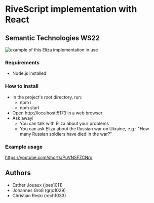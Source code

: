 # RiveScript implementation with React

## Semantic Technologies WS22

![example of this Eliza implementation in use](https://i.imgur.com/8MtTLtf.png)

### Requirements

- Node.js installed

### How to install

- In the project's root directory, run:
  - npm i
  - npm start
- Open http://localhost:5173 in a web browser
- Ask away!
  - You can talk with Eliza about your problems
  - You can ask Eliza about the Russian war on Ukraine, e.g.: "How many Russian soldiers have died in the war?"

### Example usage

https://youtube.com/shorts/PuVNSFZCNro

## Authors

- Esther Jouaux (joes1011)
- Johannes Groß (grjo1029)
- Christian Reski (rech1033)
